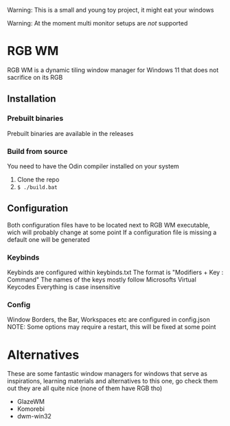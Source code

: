 Warning: This is a small and young toy project, it might eat your windows

Warning: At the moment multi monitor setups are _not_ supported
# RGB WM
RGB WM is a dynamic tiling window manager for Windows 11 that does not sacrifice on its RGB

## Installation

### Prebuilt binaries
Prebuilt binaries are available in the releases

### Build from source
You need to have the Odin compiler installed on your system
1. Clone the repo
2. `$ ./build.bat`

## Configuration
Both configuration files have to be located next to RGB WM executable, wich will probably change at some point
If a configuration file is missing a default one will be generated

### Keybinds
Keybinds are configured within keybinds.txt
The format is "Modifiers + Key : Command"
The names of the keys mostly follow Microsofts Virtual Keycodes
Everything is case insensitive

### Config
Window Borders, the Bar, Workspaces etc are configured in config.json
NOTE: Some options may require a restart, this will be fixed at some point

# Alternatives
These are some fantastic window managers for windows that serve as inspirations, learning materials and alternatives to this one, go check them out they are all quite nice (none of them have RGB tho)
- GlazeWM
- Komorebi
- dwm-win32
